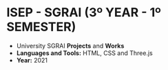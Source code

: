 # ISEP - SGRAI (3º YEAR - 1º SEMESTER)
* University SGRAI **Projects** and **Works**
* **Languages and Tools:** HTML, CSS and Three.js
* **Year:** 2021
